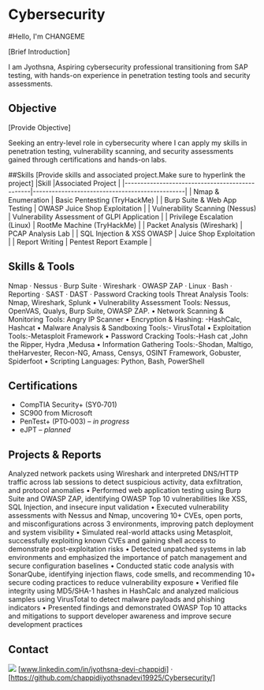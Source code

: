 # Cybersecurity
#Hello, I'm CHANGEME

[Brief Introduction]

I am Jyothsna, Aspiring cybersecurity professional transitioning from SAP testing, with hands-on experience in penetration testing tools and security assessments.

## Objective
[Provide Objective]

Seeking an entry-level role in cybersecurity where I can apply my skills in penetration testing, vulnerability scanning, and security assessments gained through certifications and hands-on labs.

##Skills
[Provide skills and associated project.Make sure to hyperlink the project]
|Skill                                           |Associated Project                              |
|------------------------------------------------|------------------------------------------------|
| Nmap & Enumeration	                            |   Basic Pentesting (TryHackMe)                 |
| Burp Suite & Web App Testing	                  |   OWASP Juice Shop Exploitation                |
| Vulnerability Scanning (Nessus)	               |   Vulnerability Assessment of GLPI Application |
| Privilege Escalation (Linux)	                  |   RootMe Machine (TryHackMe)                   |
| Packet Analysis (Wireshark)	                   |   PCAP Analysis Lab                            |
| SQL Injection & XSS	OWASP                      |   Juice Shop Exploitation                      |
| Report Writing	                                |   Pentest Report Example                       |

## Skills & Tools
Nmap · Nessus · Burp Suite · Wireshark · OWASP ZAP · Linux · Bash · Reporting · SAST · DAST · Password Cracking tools
 Threat Analysis Tools: 
Nmap, Wireshark, Splunk 
• Vulnerability Assessment Tools: 
Nessus, OpenVAS, Qualys, Burp Suite, 
OWASP ZAP. 
• Network Scanning & Monitoring 
Tools: Angry IP Scanner 
• Encryption & Hashing: -HashCalc, 
Hashcat 
• Malware Analysis & Sandboxing 
Tools:- VirusTotal 
• Exploitation Tools:-Metasploit 
Framework 
• Password Cracking Tools:-Hash cat 
,John the Ripper, Hydra ,Medusa 
• Information Gathering Tools:-Shodan, 
Maltigo, theHarvester, Recon-NG, 
Amass, Censys, OSINT Framework, 
Gobuster, Spiderfoot 
• Scripting Languages: Python, Bash, 
PowerShell 

## Certifications
- CompTIA Security+ (SY0‑701)
- SC900 from Microsoft  
- PenTest+ (PT0‑003) – *in progress*  
- eJPT – *planned*

## Projects & Reports
Analyzed network packets using Wireshark and interpreted DNS/HTTP traffic across lab sessions to 
detect suspicious activity, data exfiltration, and protocol anomalies 
• Performed web application testing using Burp Suite and OWASP ZAP, identifying OWASP Top 10 
vulnerabilities like XSS, SQL Injection, and insecure input validation 
• Executed vulnerability assessments with Nessus and Nmap, uncovering 10+ CVEs, open ports, and 
misconfigurations across 3 environments, improving patch deployment and system visibility 
• Simulated real-world attacks using Metasploit, successfully exploiting known CVEs and gaining shell 
access to demonstrate post-exploitation risks 
• Detected unpatched systems in lab environments and emphasized the importance of patch 
management and secure configuration baselines 
• Conducted static code analysis with SonarQube, identifying injection flaws, code smells, and 
recommending 10+ secure coding practices to reduce vulnerability exposure 
• Verified file integrity using MD5/SHA-1 hashes in HashCalc and analyzed malicious samples using 
VirusTotal to detect malware payloads and phishing indicators 
• Presented findings and demonstrated OWASP Top 10 attacks and mitigations to support developer 
awareness and improve secure development practices

## Contact
<a href="https://linkedin.com"><img src="https://img.shields.io/badge/-Linkedin-0072b1?&style=for-the-badge&logo=linkedin&logoColor=white" /></a>
[www.linkedin.com/in/jyothsna-devi-chappidi] · [https://github.com/chappidijyothsnadevi19925/Cybersecurity/]
